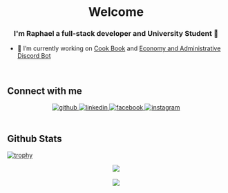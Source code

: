 <div align="center">
  <h1>Welcome</h1>
</div>  
  

### <div align="center">I'm Raphael a full-stack developer and University Student 👋</div>  
  

- 🔭 I’m currently working on [Cook Book](https://github.com/Scodun/Cook-Book) and [Economy and Administrative Discord Bot](https://github.com/xCrashsystemx/Otaku-Treffpunkt-Re)  
  
  

<br/>  



## Connect with me  
<div align="center">
<a href="https://github.com/Scodun" target="_blank">
<img src=https://img.shields.io/badge/github-%2324292e.svg?&style=for-the-badge&logo=github&logoColor=white alt=github style="margin-bottom: 5px;" />
</a>
<a href="https://linkedin.com/in/raphael-burgstaller-aaba9019a" target="_blank">
<img src=https://img.shields.io/badge/linkedin-%231E77B5.svg?&style=for-the-badge&logo=linkedin&logoColor=white alt=linkedin style="margin-bottom: 5px;" />
</a>
<a href="https://www.facebook.com/raphael.burgstaller.1" target="_blank">
<img src=https://img.shields.io/badge/facebook-%232E87FB.svg?&style=for-the-badge&logo=facebook&logoColor=white alt=facebook style="margin-bottom: 5px;" />
</a>
<a href="https://instagram.com/kassarih" target="_blank">
<img src=https://img.shields.io/badge/instagram-%23000000.svg?&style=for-the-badge&logo=instagram&logoColor=white alt=instagram style="margin-bottom: 5px;" />
</a>  
</div>  
  

<br/>  


## Github Stats  
[![trophy](https://github-profile-trophy.vercel.app/?username=scodun)](https://github.com/ryo-ma/github-profile-trophy)
<br/>  
<div align="center"><img src="https://github-readme-stats.vercel.app/api?username=Scodun&show_icons=true&count_private=true" align="center" /></div>  
<br/>

<div align="center">
<img src="https://komarev.com/ghpvc/?username=Scodun&&style=flat-square" align="center" />
</div>  

